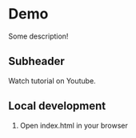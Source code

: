 # Demo 

Some description!

## Subheader

Watch tutorial on Youtube.


## Local development

1. Open index.html in your browser
